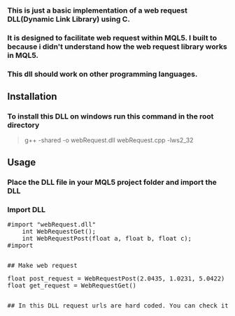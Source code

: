 ### This is just a basic implementation of a web request DLL(Dynamic Link Library) using C.

### It is designed to facilitate web request within MQL5. I built to because i didn't understand how the web request library works in MQL5.

### This dll should work on other programming languages.

## Installation

### To install this DLL on windows run this command in the root directory

> g++ -shared -o webRequest.dll webRequest.cpp -lws2_32

## Usage

### Place the DLL file in your MQL5 project folder and import the DLL

### Import DLL

<pre>
#import "webRequest.dll"
    int WebRequestGet();
    int WebRequestPost(float a, float b, float c);
#import
<pre>

## Make web request
<pre>
float post_request = WebRequestPost(2.0435, 1.0231, 5.0422)
float get_request = WebRequestGet()
<pre>

## In this DLL request urls are hard coded. You can check it out and make updates to the code.
